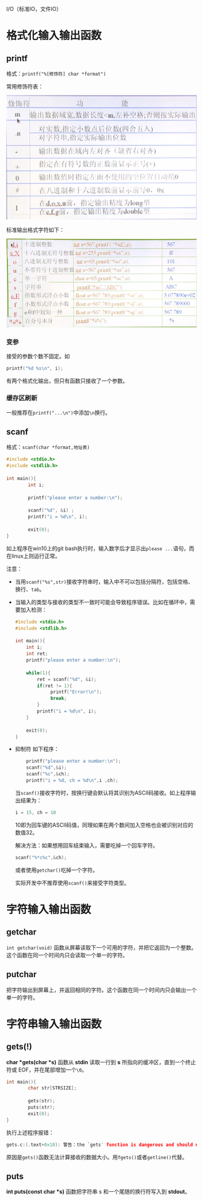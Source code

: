 I/O（标准IO，文件IO）

# 格式化输入输出函数

## printf

格式：`printf("%[修饰符] char *format") `

常用修饰符表：

![修饰符](./images/format_de_char.png)

标准输出格式字符如下：

![格式化字符表](./images/formatchar.png)

### 变参

接受的参数个数不固定。如

```c
printf("%d %s\n", i);
```

有两个格式化输出，但只有函数只接收了一个参数。

### 缓存区刷新

一般推荐在`printf("...\n")`中添加`\n`换行。

## scanf

格式：`scanf(char *format,地址表) `

```c
#include <stdio.h>
#include <stdlib.h>

int main(){
        int i;

        printf("please enter a number:\n");
        
        scanf("%d", &i) ;
        printf("i = %d\n", i);

        exit(0);
}
```

如上程序在win10上的git bash执行时，输入数字后才显示出`please ...`语句，而在linux上则运行正常。

注意：

- 当用`scanf("%s",str)`接收字符串时，输入中不可以包括分隔符，包括空格、换行、`tab`。

- 当输入的类型与接收的类型不一致时可能会导致程序错误。比如在循环中，需要加入检测：

  ```c
  #include <stdio.h>
  #include <stdlib.h>
   
  int main(){
      int i;
      int ret;
      printf("please enter a number:\n");
  
      while(1){
          ret = scanf("%d", &i);
          if(ret != 1){
               printf("Error!\n");
               break;
          }
          printf("i = %d\n", i);
      }
    
      exit(0);
  }
  ```

- 抑制符
  如下程序：
  
  ```c
      printf("please enter a number:\n");
      scanf("%d",&i);
      scanf("%c",&ch);
      printf("i = %d, ch = %d\n",i ,ch);
  ```

  当`scanf()`接收字符时，按换行键会默认将其识别为ASCII码接收。如上程序输出结果为：
  
  ```c
  i = 15, ch = 10
  ```
  
  10即为回车键的ASCII码值，同理如果在两个数间加入空格也会被识别对应的数值32。
  
  解决方法：如果想用回车结束输入，需要吃掉一个回车字符。
  
  ```c
  scanf("%*c%c",&ch);
  ```
  
  或者使用`getchar()`吃掉一个字符。
  
  实际开发中不推荐使用`scanf()`来接受字符类型。

# 字符输入输出函数

## getchar

`int getchar(void)` 函数从屏幕读取下一个可用的字符，并把它返回为一个整数。这个函数在同一个时间内只会读取一个单一的字符。

## putchar

把字符输出到屏幕上，并返回相同的字符。这个函数在同一个时间内只会输出一个单一的字符。

# 字符串输入输出函数

## gets(!)

**char \*gets(char \*s)** 函数从 **stdin** 读取一行到 **s** 所指向的缓冲区，直到一个终止符或 EOF，并在尾部增加一个`\0`。

```c
int main(){
        char str[STRSIZE];
        
        gets(str);
        puts(str);
        exit(0);
}
```

执行上述程序报错：

```c
gets.c:(.text+0x10): 警告：the `gets' function is dangerous and should not be used.
```

原因是`gets()`函数无法计算接收的数据大小。用`fgets()`或者`getline()`代替。

## puts

**int puts(const char \*s)** 函数把字符串 s 和一个尾随的换行符写入到 **stdout**。






